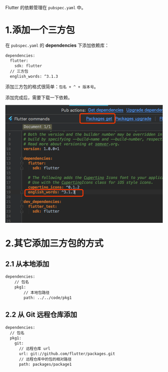 Flutter 的依赖管理在 `pubspec.yaml` 中。  

# 1.添加一个三方包

在 `pubspec.yaml` 的 **dependencies** 下添加依赖库：  

```
dependencies:
  flutter:
    sdk: flutter
  // 三方包
  english_words: ^3.1.3
```

添加三方包的格式很简单：`包名 + ^ + 版本号`。  

添加完成后，需要下载一下依赖。  

![](https://raw.githubusercontent.com/chenBingX/img/master/Flutter/package_get.png)  

# 2.其它添加三方包的方式

## 2.1 从本地添加

```
dependencies:
    // 包名
    pkg1:
        // 本地包路径
        path: ../../code/pkg1
```

## 2.2 从 Git 远程仓库添加

```
dependencies:
  // 包名
  pkg1:
    git:
      // 远程仓库 url
      url: git://github.com/flutter/packages.git
      // 远程仓库中的包的相对路径
      path: packages/package1
```
